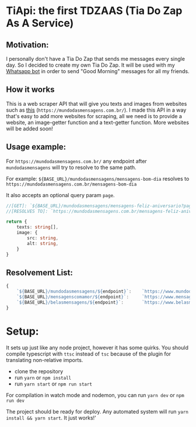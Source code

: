 # TiApi: the first TDZAAS (Tia Do Zap As A Service)

## Motivation:

I personally don't have a Tia Do Zap that sends me messages every single day. So I decided to create my own Tia Do Zap. It will be used with my [Whatsapp bot](https://github.com/TramontaG/Gramonta-bot) in order to send "Good Morning" messages for all my friends.

## How it works

This is a web scraper API that will give you texts and images from websites such as  [this](https://mundodasmensagens.com.br/) (`https://mundodasmensagens.com.br/`). I made this API in a way that's easy to add more websites for scraping, all we need is to provide a website, an image-getter function and a text-getter function. More websites will be added soon!

## Usage example:

For `https://mundodasmensagens.com.br/` any endpoint after `mundodasmensagens` will try to resolve to the same path.

For example: `${BASE_URL}/mundodasmensagens/mensagens-bom-dia` resolves to `https://mundodasmensagens.com.br/mensagens-bom-dia`

It also accepts an optional query param `page`.

```typescript
//[GET]: `${BASE_URL}/mundodasmensagens/mensagens-feliz-aniversario?page=3`
//[RESOLVES TO]: `https://mundodasmensagens.com.br/mensagens-feliz-aniversario/3/`

return {
    texts: string[],
    image: {
        src: string,
        alt: string,
    }
}
```
## Resolvement List:
```typescript
{
    `${BASE_URL}/mundodasmensagens/${endpoint}`:    `https://www.mundodasmensagens.com.br/${endpoint}`
    `${BASE_URL}/mensagenscomamor/${endpoint}`:     `https://www.mensagenscomamor.com/${endpoint}`
    `${BASE_URL}/belasmensagens/${endpoint}`:       `https://www.belasmensagens.com.br/${endpoint}`
}
```


# Setup:

It sets up just like any node project, however it has some quirks. You should compile typescript with `ttsc` instead of `tsc` because of the plugin for translating non-relative imports.

- clone the repository
- run `yarn` or `npm install`
- run `yarn start` or `npm run start`

For compilation in watch mode and nodemon, you can run `yarn dev` or `npm run dev`

The project should be ready for deploy. Any automated system will run `yarn install && yarn start`. It just works!'
